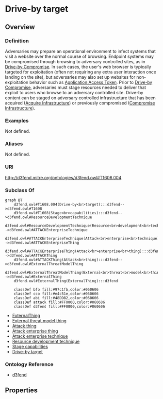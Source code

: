 # Drive-by target

## Overview

### Definition
Adversaries may prepare an operational environment to infect systems that visit a website over the normal course of browsing. Endpoint systems may be compromised through browsing to adversary controlled sites, as in [Drive-by Compromise](https://attack.mitre.org/techniques/T1189). In such cases, the user's web browser is typically targeted for exploitation (often not requiring any extra user interaction once landing on the site), but adversaries may also set up websites for non-exploitation behavior such as [Application Access Token](https://attack.mitre.org/techniques/T1550/001). Prior to [Drive-by Compromise](https://attack.mitre.org/techniques/T1189), adversaries must stage resources needed to deliver that exploit to users who browse to an adversary controlled site. Drive-by content can be staged on adversary controlled infrastructure that has been acquired ([Acquire Infrastructure](https://attack.mitre.org/techniques/T1583)) or previously compromised ([Compromise Infrastructure](https://attack.mitre.org/techniques/T1584)).

### Examples
Not defined.

### Aliases
Not defined.

### URI
http://d3fend.mitre.org/ontologies/d3fend.owl#T1608.004

### Subclass Of
```mermaid
graph BT
    d3fend.owl#T1608.004(Drive-by<br>target):::d3fend-->d3fend.owl#T1608
    d3fend.owl#T1608(Stage<br>capabilities):::d3fend-->d3fend.owl#ResourceDevelopmentTechnique
    d3fend.owl#ResourceDevelopmentTechnique(Resource<br>development<br>technique):::d3fend-->d3fend.owl#ATTACKEnterpriseTechnique
    d3fend.owl#ATTACKEnterpriseTechnique(Attack<br>enterprise<br>technique):::d3fend-->d3fend.owl#ATTACKEnterpriseThing
    d3fend.owl#ATTACKEnterpriseThing(Attack<br>enterprise<br>thing):::d3fend-->d3fend.owl#ATTACKThing
    d3fend.owl#ATTACKThing(Attack<br>thing):::d3fend-->d3fend.owl#ExternalThreatModelThing
    d3fend.owl#ExternalThreatModelThing(External<br>threat<br>model<br>thing):::d3fend-->d3fend.owl#ExternalThing
    d3fend.owl#ExternalThing(ExternalThing):::d3fend
    
    classDef bfo fill:#97c1fb,color:#060606
    classDef cco fill:#e4c51e,color:#060606
    classDef abi fill:#48DD82,color:#060606
    classDef attack fill:#FF0000,color:#060606
    classDef d3fend fill:#FF0000,color:#060606
```

- [ExternalThing](/docs/ontology/reference/model/ExternalThing/ExternalThing.md)
- [External threat model thing](/docs/ontology/reference/model/ExternalThing/External%20threat%20model%20thing/External%20threat%20model%20thing.md)
- [Attack thing](/docs/ontology/reference/model/ExternalThing/External%20threat%20model%20thing/Attack%20thing/Attack%20thing.md)
- [Attack enterprise thing](/docs/ontology/reference/model/ExternalThing/External%20threat%20model%20thing/Attack%20thing/Attack%20enterprise%20thing/Attack%20enterprise%20thing.md)
- [Attack enterprise technique](/docs/ontology/reference/model/ExternalThing/External%20threat%20model%20thing/Attack%20thing/Attack%20enterprise%20thing/Attack%20enterprise%20technique/Attack%20enterprise%20technique.md)
- [Resource development technique](/docs/ontology/reference/model/ExternalThing/External%20threat%20model%20thing/Attack%20thing/Attack%20enterprise%20thing/Attack%20enterprise%20technique/Resource%20development%20technique/Resource%20development%20technique.md)
- [Stage capabilities](/docs/ontology/reference/model/ExternalThing/External%20threat%20model%20thing/Attack%20thing/Attack%20enterprise%20thing/Attack%20enterprise%20technique/Resource%20development%20technique/Stage%20capabilities/Stage%20capabilities.md)
- [Drive-by target](/docs/ontology/reference/model/ExternalThing/External%20threat%20model%20thing/Attack%20thing/Attack%20enterprise%20thing/Attack%20enterprise%20technique/Resource%20development%20technique/Stage%20capabilities/Drive-by%20target/Drive-by%20target.md)


### Ontology Reference
- [d3fend](http://d3fend.mitre.org/ontologies/d3fend.owl#)

## Properties
